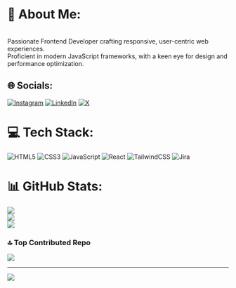 # 💫 About Me:
<br>Passionate Frontend Developer crafting responsive, user-centric web experiences.<br>Proficient in modern JavaScript frameworks, with a keen eye for design and performance optimization.


## 🌐 Socials:
[![Instagram](https://img.shields.io/badge/Instagram-%23E4405F.svg?logo=Instagram&logoColor=white)](https://instagram.com/harsh_sharma_x) [![LinkedIn](https://img.shields.io/badge/LinkedIn-%230077B5.svg?logo=linkedin&logoColor=white)](https://linkedin.com/in/https://www.linkedin.com/in/harsh-kumar-sharma-b97764230/) [![X](https://img.shields.io/badge/X-black.svg?logo=X&logoColor=white)](https://x.com/harshsharmax) 

# 💻 Tech Stack:
![HTML5](https://img.shields.io/badge/html5-%23E34F26.svg?style=for-the-badge&logo=html5&logoColor=white)  ![CSS3](https://img.shields.io/badge/css3-%231572B6.svg?style=for-the-badge&logo=css3&logoColor=white) ![JavaScript](https://img.shields.io/badge/javascript-%23323330.svg?style=for-the-badge&logo=javascript&logoColor=%23F7DF1E) ![React](https://img.shields.io/badge/react-%2320232a.svg?style=for-the-badge&logo=react&logoColor=%2361DAFB) ![TailwindCSS](https://img.shields.io/badge/tailwindcss-%2338B2AC.svg?style=for-the-badge&logo=tailwind-css&logoColor=white)  ![Jira](https://img.shields.io/badge/jira-%230A0FFF.svg?style=for-the-badge&logo=jira&logoColor=white)
# 📊 GitHub Stats:
![](https://github-readme-stats.vercel.app/api?username=harshsharma-x&theme=dark&hide_border=false&include_all_commits=true&count_private=false)<br/>
![](https://github-readme-streak-stats.herokuapp.com/?user=harshsharma-x&theme=dark&hide_border=false)<br/>
![](https://github-readme-stats.vercel.app/api/top-langs/?username=harshsharma-x&theme=dark&hide_border=false&include_all_commits=true&count_private=false&layout=compact)

### 🔝 Top Contributed Repo
![](https://github-contributor-stats.vercel.app/api?username=harshsharma-x&limit=5&theme=dark&combine_all_yearly_contributions=true)

---
[![](https://visitcount.itsvg.in/api?id=harshsharma-x&icon=0&color=0)](https://visitcount.itsvg.in)

<!-- Proudly created with GPRM ( https://gprm.itsvg.in ) -->
